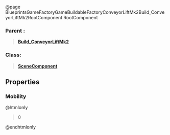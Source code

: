 @page BlueprintsGameFactoryGameBuildableFactoryConveyorLiftMk2Build_ConveyorLiftMk2RootComponent RootComponent
### Parent :
<b><a href="_blueprints_game_factory_game_buildable_factory_conveyor_lift_mk2_build__conveyor_lift_mk2.html"><blockquote>Build_ConveyorLiftMk2</blockquote></a></b>
### Class:
<b><a href="_class_script_scene_component.html"><blockquote>SceneComponent</blockquote></a></b>
## Properties
### Mobility
@htmlonly
<blockquote>0</blockquote>
@endhtmlonly

